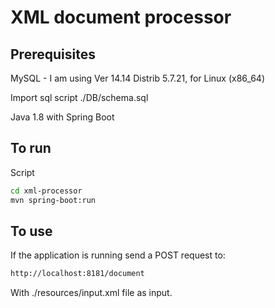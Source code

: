 # XML document processor

## Prerequisites

MySQL - I am using Ver 14.14 Distrib 5.7.21, for Linux (x86_64)

Import sql script ./DB/schema.sql

Java 1.8 with Spring Boot

## To run

Script
```bash
cd xml-processor
mvn spring-boot:run
```

## To use
If the application is running send a POST request to:
```bash
http://localhost:8181/document
```
With ./resources/input.xml file as input.